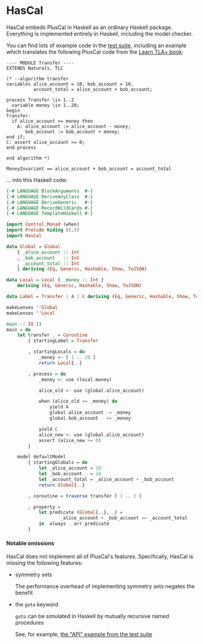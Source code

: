 # HasCal

HasCal embeds PlusCal in Haskell as an ordinary Haskell package.  Everything is
implemented entirely in Haskell, including the model checker.

You can find lots of example code in the [test suite](./tasty/HasCal/Test),
including an example which translates the following PlusCal code from the
[Learn TLA+ book](https://learntla.com/introduction/example/):

```
---- MODULE Transfer ----
EXTENDS Naturals, TLC

(* --algorithm transfer
variables alice_account = 10, bob_account = 10,
          account_total = alice_account + bob_account;

process Transfer \in 1..2
  variable money \in 1..20;
begin
Transfer:
  if alice_account >= money then
    A: alice_account := alice_account - money;
       bob_account := bob_account + money;
end if;
C: assert alice_account >= 0;
end process

end algorithm *)

MoneyInvariant == alice_account + bob_account = account_total
```

… into this Haskell code:

```haskell
{-# LANGUAGE BlockArguments  #-}
{-# LANGUAGE DeriveAnyClass  #-}
{-# LANGUAGE DeriveGeneric   #-}
{-# LANGUAGE RecordWildCards #-}
{-# LANGUAGE TemplateHaskell #-}

import Control.Monad (when)
import Prelude hiding ((.))
import HasCal

data Global = Global
    { _alice_account :: Int
    , _bob_account   :: Int
    , _account_total :: Int
    } deriving (Eq, Generic, Hashable, Show, ToJSON)

data Local = Local { _money :: Int }
    deriving (Eq, Generic, Hashable, Show, ToJSON)

data Label = Transfer | A | C deriving (Eq, Generic, Hashable, Show, ToJSON)

makeLenses ''Global
makeLenses ''Local

main :: IO ()
main = do
    let transfer _ = Coroutine
        { startingLabel = Transfer

        , startingLocals = do
            _money <- [ 1 .. 20 ]
            return Local{..}

        , process = do
            _money <- use (local.money)

            alice_old <- use (global.alice_account)

            when (alice_old >= _money) do
                yield A
                global.alice_account -= _money
                global.bob_account   += _money

            yield C
            alice_new <- use (global.alice_account)
            assert (alice_new >= 0)
        }

    model defaultModel
        { startingGlobals = do
            let _alice_account = 10
            let _bob_account   = 10
            let _account_total = _alice_account + _bob_account
            return Global{..}

        , coroutine = traverse transfer [ 1 .. 2 ]

        , property =
            let predicate (Global{..}, _) =
                    _alice_account + _bob_account == _account_total
            in  always . arr predicate
        }
```

#### Notable omissions

HasCal does not implement all of PlusCal's features.  Specifically, HasCal is
missing the following features:

* symmetry sets

  The performance overhead of implementing symmetry sets negates the benefit

* the `goto` keyword

  `goto` can be simulated in Haskell by mutually recursive named procedures

   See, for example,
   [the "API" example from the test suite](tasty/HasCal/Test/API.hs)
